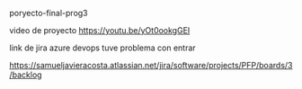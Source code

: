 poryecto-final-prog3


video de proyecto
https://youtu.be/yOt0ookgGEI

link de jira azure devops tuve problema con entrar

https://samueljavieracosta.atlassian.net/jira/software/projects/PFP/boards/3/backlog